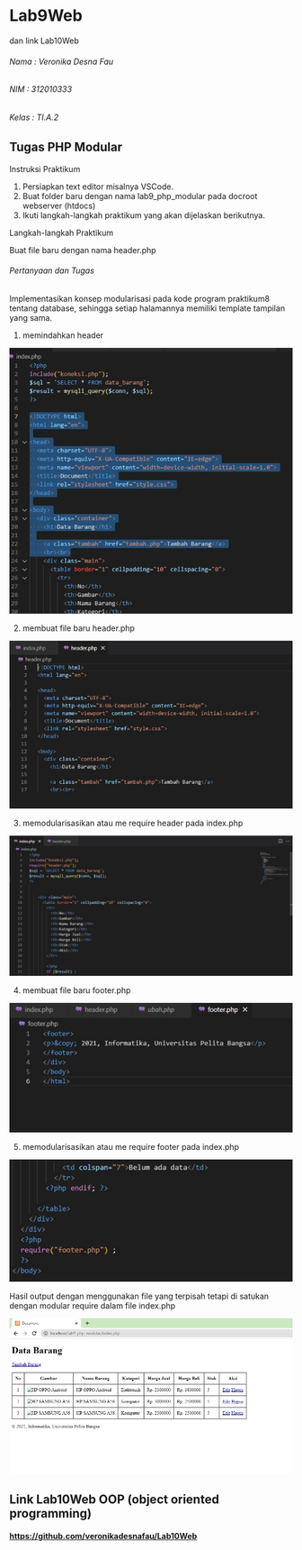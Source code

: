 # Lab9Web
dan link Lab10Web

###### Nama : Veronika Desna Fau
###### NIM : 312010333
###### Kelas : TI.A.2

## Tugas PHP Modular


Instruksi Praktikum

1. Persiapkan text editor misalnya VSCode. 
2. Buat folder baru dengan nama lab9_php_modular pada docroot webserver
(htdocs)
3. Ikuti langkah-langkah praktikum yang akan dijelaskan berikutnya. 

Langkah-langkah Praktikum

Buat file baru dengan nama header.php



###### Pertanyaan dan Tugas

Implementasikan konsep modularisasi pada kode program praktikum8 tentang
database, sehingga setiap halamannya memiliki template tampilan yang sama.

1. memindahkan header

![](img2/0%20zero.jpg)

2. membuat file baru header.php

![](img2/1%20satu.jpg)

3. memodularisasikan atau me require header pada index.php

![](img2/2%20dua.jpg)

4. membuat file baru footer.php

![](img2/3%20footer.jpg)

5. memodularisasikan atau me require footer pada index.php

![](img2/3%20footer2.jpg)

Hasil output dengan menggunakan file yang terpisah tetapi di satukan dengan modular require dalam file index.php

![](img2/4%20empat.jpg)



## Link Lab10Web OOP (object oriented programming)
#### https://github.com/veronikadesnafau/Lab10Web
